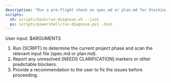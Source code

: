 ```yaml
---
description: "Run a pre-flight check on spec.md or plan.md for blocking issues."
scripts:
  sh: scripts/bash/run-diagnose.sh --json
  ps: scripts/powershell/run-diagnose.ps1 -Json
---
```


User input: $ARGUMENTS

1. Run {SCRIPT} to determine the current project phase and scan the relevant input file (spec.md or plan.md).
2. Report any unresolved [NEEDS CLARIFICATION] markers or other predictable blockers.
3. Provide a recommendation to the user to fix the issues before proceeding.